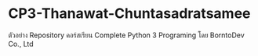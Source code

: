 # CP3-Thanawat-Chuntasadratsamee
ตัวอย่าง Repository คอร์สเรียน Complete Python 3 Programing โดย BorntoDev Co., Ltd
